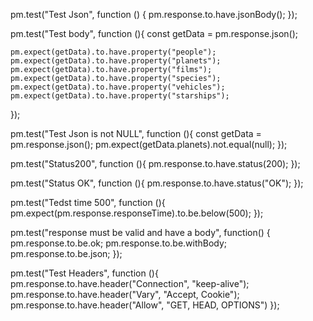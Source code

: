 pm.test("Test Json", function () {
    pm.response.to.have.jsonBody();
});

pm.test("Test body", function (){
    const getData = pm.response.json();

    pm.expect(getData).to.have.property("people");
    pm.expect(getData).to.have.property("planets");
    pm.expect(getData).to.have.property("films");
    pm.expect(getData).to.have.property("species");
    pm.expect(getData).to.have.property("vehicles");
    pm.expect(getData).to.have.property("starships");
});

pm.test("Test Json is not NULL", function (){
    const getData = pm.response.json();
    pm.expect(getData.planets).not.equal(null);
});

pm.test("Status200", function (){
    pm.response.to.have.status(200);
});

pm.test("Status OK", function (){
    pm.response.to.have.status("OK");
});

pm.test("Tedst time 500", function (){
    pm.expect(pm.response.responseTime).to.be.below(500);
});

pm.test("response must be valid and have a body", function() {
    pm.response.to.be.ok;
    pm.response.to.be.withBody;
    pm.response.to.be.json;
});

pm.test("Test Headers", function (){
    pm.response.to.have.header("Connection", "keep-alive");
    pm.response.to.have.header("Vary", "Accept, Cookie");
    pm.response.to.have.header("Allow", "GET, HEAD, OPTIONS")
});
